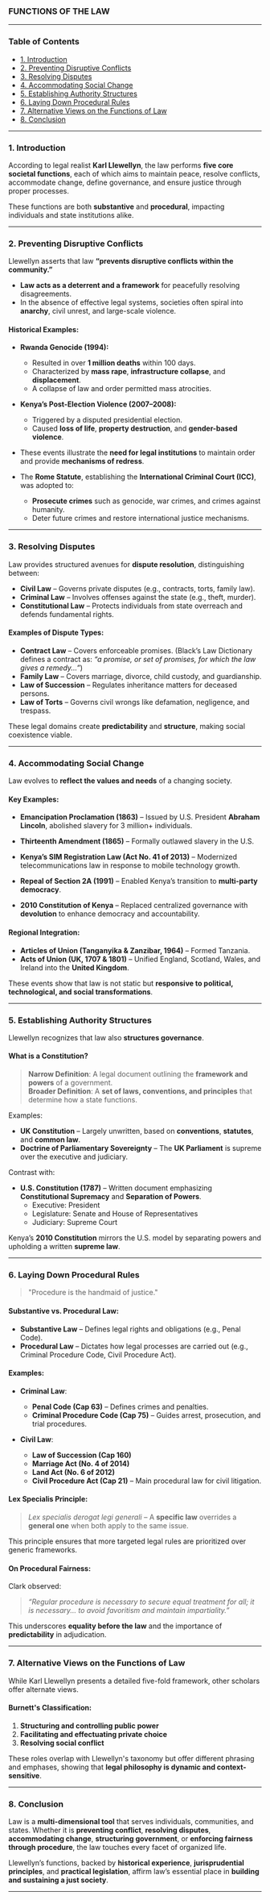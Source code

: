 
### FUNCTIONS OF THE LAW

---

### Table of Contents
- [1. Introduction](#1-introduction)
- [2. Preventing Disruptive Conflicts](#2-preventing-disruptive-conflicts)
- [3. Resolving Disputes](#3-resolving-disputes)
- [4. Accommodating Social Change](#4-accommodating-social-change)
- [5. Establishing Authority Structures](#5-establishing-authority-structures)
- [6. Laying Down Procedural Rules](#6-laying-down-procedural-rules)
- [7. Alternative Views on the Functions of Law](#7-alternative-views-on-the-functions-of-law)
- [8. Conclusion](#8-conclusion)

---

### 1. Introduction

According to legal realist **Karl Llewellyn**, the law performs **five core societal functions**, each of which aims to maintain peace, resolve conflicts, accommodate change, define governance, and ensure justice through proper processes.

These functions are both **substantive** and **procedural**, impacting individuals and state institutions alike.

---

### 2. Preventing Disruptive Conflicts

Llewellyn asserts that law **“prevents disruptive conflicts within the community.”**

- **Law acts as a deterrent and a framework** for peacefully resolving disagreements.
- In the absence of effective legal systems, societies often spiral into **anarchy**, civil unrest, and large-scale violence.

#### Historical Examples:

- **Rwanda Genocide (1994):**
  - Resulted in over **1 million deaths** within 100 days.
  - Characterized by **mass rape**, **infrastructure collapse**, and **displacement**.
  - A collapse of law and order permitted mass atrocities.
  
- **Kenya’s Post-Election Violence (2007–2008):**
  - Triggered by a disputed presidential election.
  - Caused **loss of life**, **property destruction**, and **gender-based violence**.
  
- These events illustrate the **need for legal institutions** to maintain order and provide **mechanisms of redress**.

- The **Rome Statute**, establishing the **International Criminal Court (ICC)**, was adopted to:
  - **Prosecute crimes** such as genocide, war crimes, and crimes against humanity.
  - Deter future crimes and restore international justice mechanisms.

---

### 3. Resolving Disputes

Law provides structured avenues for **dispute resolution**, distinguishing between:

- **Civil Law** – Governs private disputes (e.g., contracts, torts, family law).
- **Criminal Law** – Involves offenses against the state (e.g., theft, murder).
- **Constitutional Law** – Protects individuals from state overreach and defends fundamental rights.

#### Examples of Dispute Types:

- **Contract Law** – Covers enforceable promises. (Black’s Law Dictionary defines a contract as: _“a promise, or set of promises, for which the law gives a remedy...”_)
- **Family Law** – Covers marriage, divorce, child custody, and guardianship.
- **Law of Succession** – Regulates inheritance matters for deceased persons.
- **Law of Torts** – Governs civil wrongs like defamation, negligence, and trespass.

These legal domains create **predictability** and **structure**, making social coexistence viable.

---

### 4. Accommodating Social Change

Law evolves to **reflect the values and needs** of a changing society.

#### Key Examples:

- **Emancipation Proclamation (1863)** – Issued by U.S. President **Abraham Lincoln**, abolished slavery for 3 million+ individuals.
- **Thirteenth Amendment (1865)** – Formally outlawed slavery in the U.S.
  
- **Kenya’s SIM Registration Law (Act No. 41 of 2013)** – Modernized telecommunications law in response to mobile technology growth.
- **Repeal of Section 2A (1991)** – Enabled Kenya’s transition to **multi-party democracy**.
- **2010 Constitution of Kenya** – Replaced centralized governance with **devolution** to enhance democracy and accountability.

#### Regional Integration:

- **Articles of Union (Tanganyika & Zanzibar, 1964)** – Formed Tanzania.
- **Acts of Union (UK, 1707 & 1801)** – Unified England, Scotland, Wales, and Ireland into the **United Kingdom**.

These events show that law is not static but **responsive to political, technological, and social transformations**.

---

### 5. Establishing Authority Structures

Llewellyn recognizes that law also **structures governance**.

#### What is a Constitution?

> **Narrow Definition**: A legal document outlining the **framework and powers** of a government.  
> **Broader Definition**: A **set of laws, conventions, and principles** that determine how a state functions.

Examples:

- **UK Constitution** – Largely unwritten, based on **conventions**, **statutes**, and **common law**.
- **Doctrine of Parliamentary Sovereignty** – The **UK Parliament** is supreme over the executive and judiciary.

Contrast with:

- **U.S. Constitution (1787)** – Written document emphasizing **Constitutional Supremacy** and **Separation of Powers**.
  - Executive: President
  - Legislature: Senate and House of Representatives
  - Judiciary: Supreme Court

Kenya’s **2010 Constitution** mirrors the U.S. model by separating powers and upholding a written **supreme law**.

---

### 6. Laying Down Procedural Rules

> "Procedure is the handmaid of justice."

#### Substantive vs. Procedural Law:

- **Substantive Law** – Defines legal rights and obligations (e.g., Penal Code).
- **Procedural Law** – Dictates how legal processes are carried out (e.g., Criminal Procedure Code, Civil Procedure Act).

#### Examples:

- **Criminal Law**:
  - **Penal Code (Cap 63)** – Defines crimes and penalties.
  - **Criminal Procedure Code (Cap 75)** – Guides arrest, prosecution, and trial procedures.
  
- **Civil Law**:
  - **Law of Succession (Cap 160)**
  - **Marriage Act (No. 4 of 2014)**
  - **Land Act (No. 6 of 2012)**
  - **Civil Procedure Act (Cap 21)** – Main procedural law for civil litigation.

#### Lex Specialis Principle:
> _Lex specialis derogat legi generali_ – A **specific law** overrides a **general one** when both apply to the same issue.

This principle ensures that more targeted legal rules are prioritized over generic frameworks.

#### On Procedural Fairness:

Clark observed:
> _“Regular procedure is necessary to secure equal treatment for all; it is necessary... to avoid favoritism and maintain impartiality.”_

This underscores **equality before the law** and the importance of **predictability** in adjudication.

---

### 7. Alternative Views on the Functions of Law

While Karl Llewellyn presents a detailed five-fold framework, other scholars offer alternate views.

#### Burnett's Classification:
1. **Structuring and controlling public power**
2. **Facilitating and effectuating private choice**
3. **Resolving social conflict**

These roles overlap with Llewellyn's taxonomy but offer different phrasing and emphases, showing that **legal philosophy is dynamic and context-sensitive**.

---

### 8. Conclusion

Law is a **multi-dimensional tool** that serves individuals, communities, and states. Whether it is **preventing conflict**, **resolving disputes**, **accommodating change**, **structuring government**, or **enforcing fairness through procedure**, the law touches every facet of organized life.

Llewellyn’s functions, backed by **historical experience**, **jurisprudential principles**, and **practical legislation**, affirm law’s essential place in **building and sustaining a just society**.

---
